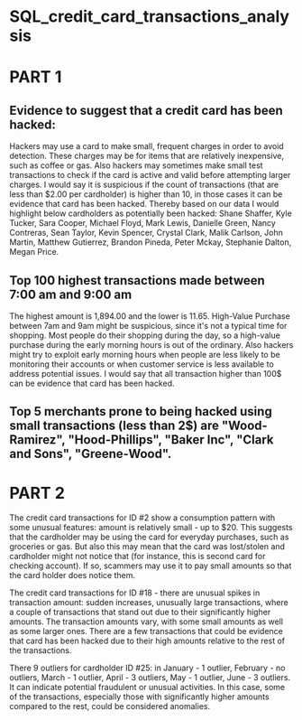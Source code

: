 # SQL_credit_card_transactions_analysis
# PART 1
## Evidence to suggest that a credit card has been hacked:
Hackers may use a card to make small, frequent charges in order to avoid detection. These charges may be for items that are relatively inexpensive, such as coffee or gas. Also hackers may sometimes make small test transactions to check if the card is active and valid before attempting larger charges. I would say it is suspicious if the count of transactions (that are less than $2.00 per cardholder) is higher than 10, in those cases it can be evidence that card has been hacked. Thereby based on our data I would highlight below cardholders as potentially been hacked: Shane Shaffer, Kyle Tucker, Sara Cooper, Michael Floyd, Mark Lewis, Danielle Green, Nancy Contreras, Sean Taylor, Kevin Spencer, Crystal Clark, Malik Carlson, John Martin, Matthew Gutierrez, Brandon Pineda, Peter Mckay, Stephanie Dalton, Megan Price.

## Top 100 highest transactions made between 7:00 am and 9:00 am
The highest amount is 1,894.00 and the lower is 11.65. High-Value Purchase between 7am and 9am might be suspicious, since it's not a typical time for shopping. Most people do their shopping during the day, so a high-value purchase during the early morning hours is out of the ordinary. Also hackers might try to exploit early morning hours when people are less likely to be monitoring their accounts or when customer service is less available to address potential issues. I would say that all transaction higher than 100$ can be evidence that card has been hacked.

## Top 5 merchants prone to being hacked using small transactions (less than 2$) are "Wood-Ramirez", "Hood-Phillips", "Baker Inc", "Clark and Sons", "Greene-Wood".


# PART 2
The credit card transactions for ID #2  show a consumption pattern with some unusual features: amount is relatively small - up to $20. This suggests that the cardholder may be using the card for everyday purchases, such as groceries or gas. But also this may mean that the card was lost/stolen and cardholder might not notice that (for instance, this is second card for checking account). If so, scammers may use it to pay small amounts so that the card holder does notice them.

The credit card transactions for ID #18 - there are unusual spikes in transaction amount: sudden increases, unusually large transactions, where a couple of transactions that stand out due to their significantly higher amounts. The transaction amounts vary, with some small amounts as well as some larger ones. There are a few transactions that could be evidence that card has been hacked due to their high amounts relative to the rest of the transactions.

There 9 outliers for cardholder ID #25: in January - 1 outlier, February - no outliers, March - 1 outlier, April - 3 outliers, May - 1 outlier, June - 3 outliers.  It can indicate potential fraudulent or unusual activities. In this case, some of the transactions, especially those with significantly higher amounts compared to the rest, could be considered anomalies. 
